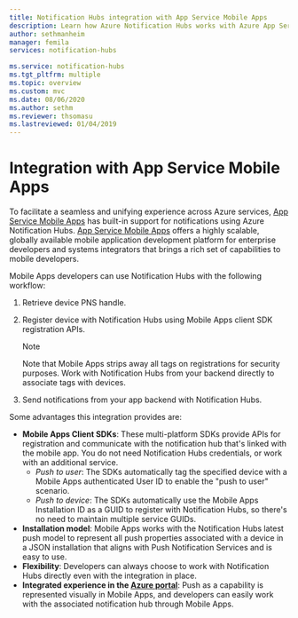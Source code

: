 ```yaml
---
title: Notification Hubs integration with App Service Mobile Apps
description: Learn how Azure Notification Hubs works with Azure App Service Mobile Apps.
author: sethmanheim
manager: femila
services: notification-hubs

ms.service: notification-hubs
ms.tgt_pltfrm: multiple
ms.topic: overview
ms.custom: mvc
ms.date: 08/06/2020
ms.author: sethm
ms.reviewer: thsomasu
ms.lastreviewed: 01/04/2019
---
```


# Integration with App Service Mobile Apps

To facilitate a seamless and unifying experience across Azure services, [App Service Mobile Apps](/previous-versions/azure/app-service-mobile/app-service-mobile-value-prop) has built-in support for notifications using Azure Notification Hubs. [App Service Mobile Apps](/previous-versions/azure/app-service-mobile/app-service-mobile-value-prop) offers a highly scalable, globally available mobile application development platform for enterprise developers and systems integrators that brings a rich set of capabilities to mobile developers.

Mobile Apps developers can use Notification Hubs with the following workflow:

1. Retrieve device PNS handle.
2. Register device with Notification Hubs using Mobile Apps client SDK registration APIs.

    > [!NOTE]
    > Note that Mobile Apps strips away all tags on registrations for security purposes. Work with Notification Hubs from your backend directly to associate tags with devices.

3. Send notifications from your app backend with Notification Hubs.

Some advantages this integration provides are:

- **Mobile Apps Client SDKs**: These multi-platform SDKs provide APIs for registration and communicate with the notification hub that's linked with the mobile app. You do not need Notification Hubs credentials, or work with an additional service.
  - *Push to user*: The SDKs automatically tag the specified device with a Mobile Apps authenticated User ID to enable the "push to user" scenario.
  - *Push to device*: The SDKs automatically use the Mobile Apps Installation ID as a GUID to register with Notification Hubs, so there's no need to maintain multiple service GUIDs.
- **Installation model**: Mobile Apps works with the Notification Hubs latest push model to represent all push properties associated with a device in a JSON installation that aligns with Push Notification Services and is easy to use.
- **Flexibility**: Developers can always choose to work with Notification Hubs directly even with the integration in place.
- **Integrated experience in the [Azure portal](https://portal.azure.com)**: Push as a capability is represented visually in Mobile Apps, and developers can easily work with the associated notification hub through Mobile Apps.
